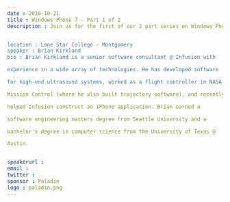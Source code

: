 ```yaml
---
date : 2010-10-21
title : Windows Phone 7 - Part 1 of 2
description : Join us for the first of our 2 part series on Windows Phone 7.&nbsp; This month Brian Kirkland will give us an introduction to Microsoft's new Mobile platform, and explain how current .NET developers can leverage their existing skills to develop software for WP7.<br />

location : Lone Star College - Montgomery
speaker : Brian Kirkland
bio : Brian Kirkland is a senior software consultant @ Infusion with
experience in a wide array of technologies. He has developed software
for high-end ultrasound systems, worked as a flight controller in NASA's
Mission Control (where he also built trajectory software), and recently
helped Infusion construct an iPhone application. Brian earned a
software engineering masters degree from Seattle University and a
bachelor's degree in computer science from the University of Texas @
Austin.

speakerurl : 
email : 
twitter : 
sponsor : Paladin
logo : paladin.png
---
```

